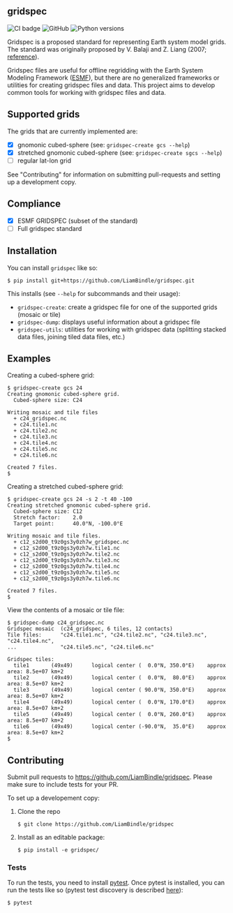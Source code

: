 ## gridspec
![CI badge](https://github.com/LiamBindle/gridspec/actions/workflows/continuous-integration.yml/badge.svg) ![GitHub](https://img.shields.io/github/license/LiamBindle/gridspec?color=blue) ![Python versions](https://img.shields.io/badge/python-%3E%3D3.6-brightgreen)

Gridspec is a proposed standard for representing Earth system model grids. The standard was originally proposed by
V. Balaji and Z. Liang (2007; [reference](https://extranet.gfdl.noaa.gov/~vb/gridstd/gridstd.html)). 

Gridspec files are useful for offline regridding with the Earth System Modeling Framework 
([ESMF](https://earthsystemmodeling.org/)), but there are no generalized frameworks or utilities for creating gridspec
files and data. This project aims to develop common tools for working with gridspec files and data.

## Supported grids

The grids that are currently implemented are:

- [X] gnomonic cubed-sphere (see: `gridspec-create gcs --help`)
- [X] stretched gnomonic cubed-sphere (see: `gridspec-create sgcs --help`)
- [ ] regular lat-lon grid

See "Contributing" for information on submitting pull-requests and setting up a development copy. 

## Compliance

- [X] ESMF GRIDSPEC (subset of the standard)
- [ ] Full gridspec standard

## Installation

You can install `gridspec` like so:
```console
$ pip install git+https://github.com/LiamBindle/gridspec.git 
```

This installs (see `--help` for subcommands and their usage):

- `gridspec-create`: create a gridspec file for one of the supported grids (mosaic or tile)
- `gridspec-dump`: displays useful information about a gridspec file
- `gridspec-utils`: utilities for working with gridspec data (splitting stacked data files, joining tiled data files, etc.) 

## Examples

Creating a cubed-sphere grid:
```console
$ gridspec-create gcs 24
Creating gnomonic cubed-sphere grid.
  Cubed-sphere size: C24

Writing mosaic and tile files
  + c24_gridspec.nc
  + c24.tile1.nc
  + c24.tile2.nc
  + c24.tile3.nc
  + c24.tile4.nc
  + c24.tile5.nc
  + c24.tile6.nc

Created 7 files.
$ 
```

Creating a stretched cubed-sphere grid:
```console
$ gridspec-create gcs 24 -s 2 -t 40 -100
Creating stretched gnomonic cubed-sphere grid.
  Cubed-sphere size: C12
  Stretch factor:    2.0
  Target point:      40.0°N, -100.0°E

Writing mosaic and tile files.
  + c12_s2d00_t9z0gs3y0zh7w_gridspec.nc
  + c12_s2d00_t9z0gs3y0zh7w.tile1.nc
  + c12_s2d00_t9z0gs3y0zh7w.tile2.nc
  + c12_s2d00_t9z0gs3y0zh7w.tile3.nc
  + c12_s2d00_t9z0gs3y0zh7w.tile4.nc
  + c12_s2d00_t9z0gs3y0zh7w.tile5.nc
  + c12_s2d00_t9z0gs3y0zh7w.tile6.nc

Created 7 files.
$ 
```

View the contents of a mosaic or tile file:
```console
$ gridspec-dump c24_gridspec.nc                  
Gridspec mosaic  (c24_gridspec, 6 tiles, 12 contacts)
Tile files:      "c24.tile1.nc", "c24.tile2.nc", "c24.tile3.nc", "c24.tile4.nc",
...              "c24.tile5.nc", "c24.tile6.nc"

Gridspec tiles:
  tile1       (49x49)      logical center (  0.0°N, 350.0°E)    approx area: 8.5e+07 km+2
  tile2       (49x49)      logical center (  0.0°N,  80.0°E)    approx area: 8.5e+07 km+2
  tile3       (49x49)      logical center ( 90.0°N, 350.0°E)    approx area: 8.5e+07 km+2
  tile4       (49x49)      logical center (  0.0°N, 170.0°E)    approx area: 8.5e+07 km+2
  tile5       (49x49)      logical center (  0.0°N, 260.0°E)    approx area: 8.5e+07 km+2
  tile6       (49x49)      logical center (-90.0°N,  35.0°E)    approx area: 8.5e+07 km+2
$ 
```

## Contributing
Submit pull requests to https://github.com/LiamBindle/gridspec. Please make sure to include tests for your PR.

To set up a developement copy:

1. Clone the repo
   ```console
   $ git clone https://github.com/LiamBindle/gridspec
   ```
2. Install as an editable package:
   ```console
   $ pip install -e gridspec/
   ```
 
### Tests
To run the tests, you need to install [pytest](https://docs.pytest.org/en/stable/getting-started.html). 
Once pytest is installed, you can run the tests like so (pytest test discovery is described 
[here](https://docs.pytest.org/en/stable/goodpractices.html#conventions-for-python-test-discovery)):
```console
$ pytest
```

